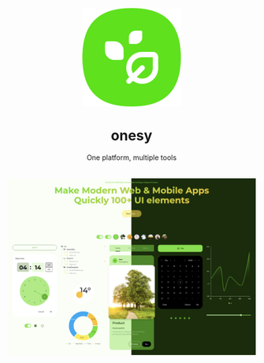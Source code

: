 
<br />

<br />

<p align='center'>
  <a target='_blank' rel='noopener noreferrer' href='#'>
    <img src='/utils/images/logo.svg' alt='onesy logo' />
  </a>
</p>

<h1 align='center'>onesy</h1>

<div align='center'>
   One platform, multiple tools
</div>

<br />

<br />

<img src='/utils/images/ui.png' alt='onesy ui' />
